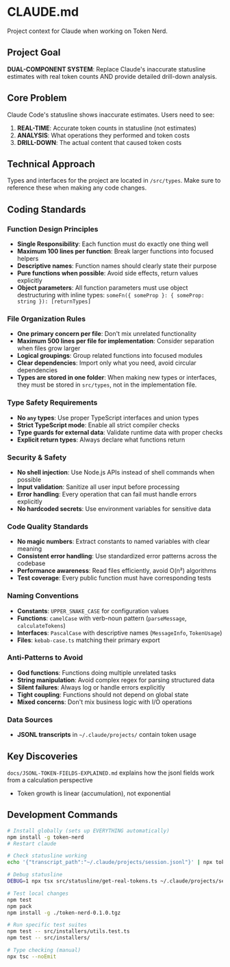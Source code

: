 # CLAUDE.md

Project context for Claude when working on Token Nerd.

## Project Goal

**DUAL-COMPONENT SYSTEM**: Replace Claude's inaccurate statusline estimates with real token counts AND provide detailed drill-down analysis.

## Core Problem

Claude Code's statusline shows inaccurate estimates. Users need to see:
1. **REAL-TIME**: Accurate token counts in statusline (not estimates)
2. **ANALYSIS**: What operations they performed and token costs
3. **DRILL-DOWN**: The actual content that caused token costs

## Technical Approach

Types and interfaces for the project are located in `/src/types`. Make sure to reference these when making any code changes.

## Coding Standards

### Function Design Principles
- **Single Responsibility**: Each function must do exactly one thing well
- **Maximum 100 lines per function**: Break larger functions into focused helpers
- **Descriptive names**: Function names should clearly state their purpose
- **Pure functions when possible**: Avoid side effects, return values explicitly
- **Object parameters**: All function parameters must use object destructuring with inline types: `someFn({ someProp }: { someProp: string }): [returnTypes]`

### File Organization Rules
- **One primary concern per file**: Don't mix unrelated functionality
- **Maximum 500 lines per file for implementation**: Consider separation when files grow larger
- **Logical groupings**: Group related functions into focused modules
- **Clear dependencies**: Import only what you need, avoid circular dependencies
- **Types are stored in one folder**: When making new types or interfaces, they must be stored in `src/types`, not in the implementation file. 

### Type Safety Requirements
- **No `any` types**: Use proper TypeScript interfaces and union types
- **Strict TypeScript mode**: Enable all strict compiler checks
- **Type guards for external data**: Validate runtime data with proper checks
- **Explicit return types**: Always declare what functions return

### Security & Safety
- **No shell injection**: Use Node.js APIs instead of shell commands when possible
- **Input validation**: Sanitize all user input before processing
- **Error handling**: Every operation that can fail must handle errors explicitly
- **No hardcoded secrets**: Use environment variables for sensitive data

### Code Quality Standards
- **No magic numbers**: Extract constants to named variables with clear meaning
- **Consistent error handling**: Use standardized error patterns across the codebase
- **Performance awareness**: Read files efficiently, avoid O(n²) algorithms
- **Test coverage**: Every public function must have corresponding tests

### Naming Conventions
- **Constants**: `UPPER_SNAKE_CASE` for configuration values
- **Functions**: `camelCase` with verb-noun pattern (`parseMessage`, `calculateTokens`)
- **Interfaces**: `PascalCase` with descriptive names (`MessageInfo`, `TokenUsage`)
- **Files**: `kebab-case.ts` matching their primary export

### Anti-Patterns to Avoid
- **God functions**: Functions doing multiple unrelated tasks
- **String manipulation**: Avoid complex regex for parsing structured data
- **Silent failures**: Always log or handle errors explicitly
- **Tight coupling**: Functions should not depend on global state
- **Mixed concerns**: Don't mix business logic with I/O operations

### Data Sources
- **JSONL transcripts** in `~/.claude/projects/` contain token usage

## Key Discoveries

`docs/JSONL-TOKEN-FIELDS-EXPLAINED.md` explains how the jsonl fields work from a calculation perspective
- Token growth is linear (accumulation), not exponential

## Development Commands

```bash
# Install globally (sets up EVERYTHING automatically)
npm install -g token-nerd
# Restart claude

# Check statusline working
echo '{"transcript_path":"~/.claude/projects/session.jsonl"}' | npx token-nerd --statusline

# Debug statusline
DEBUG=1 npx tsx src/statusline/get-real-tokens.ts ~/.claude/projects/session-id.jsonl

# Test local changes
npm test
npm pack
npm install -g ./token-nerd-0.1.0.tgz

# Run specific test suites
npm test -- src/installers/utils.test.ts
npm test -- src/installers/

# Type checking (manual)
npx tsc --noEmit
```
